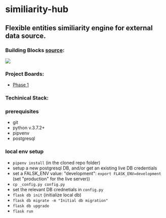 # similiarity-hub

## Flexible entities similiarity engine for external data source.

### Building Blocks [source](https://drive.google.com/file/d/1Ny9az4KV069HtQ5flKEluE9qjzwvwnAG/view?usp=sharing):

<img src="https://raw.githubusercontent.com/noamoss/similiarity-hub/main/similiarity-v01.jpg" />

### Project Boards:
- [Phase 1](https://github.com/noamoss/similiarity-hub/projects/1)


### Techinical Stack:

### prerequisites
- git
- python v.3.7.2+
- pipvenv
- postgresql 

### local env setup
- `pipenv install` (in the cloned repo folder)
- setup a new postgresql DB, and/or get an existing live DB credentials
- set a FALSK_ENV value: "development":  `export FLASK_ENV=development`
  (set "production" for the live server))
- `cp _config.py config.py`
- set the relevant DB crednetials in `config.py`
- `flask db init` (initialize local db)
- `flask db migrate -m "Initial db migration"`
- `flask db upgrade`
- `flask run`
